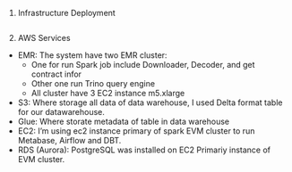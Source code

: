 1. Infrastructure Deployment
<img src="/img/ml-quant/aws-service.png" alt="" />

2. AWS Services
* EMR: The system have two EMR cluster:
    * One for run Spark job include Downloader, Decoder, and get contract infor
    * Other one run Trino query engine
    * All cluster have 3 EC2 instance m5.xlarge 
* S3: Where storage all data of data warehouse, I used Delta format table for our datawarehouse.
* Glue: Where storate metadata of table in data warehouse
* EC2: I’m using ec2 instance primary of spark EVM cluster to run Metabase, Airflow and DBT.
* RDS (Aurora): PostgreSQL was installed on EC2 Primariy instance of EVM cluster.
